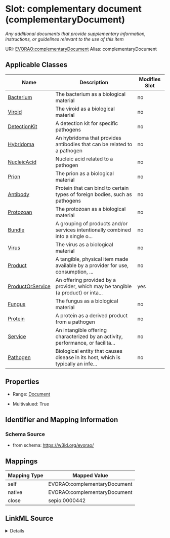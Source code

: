 

# Slot: complementary document (complementaryDocument) 


_Any additional documents that provide supplementary information, instructions, or guidelines relevant to the use of this item_





URI: [EVORAO:complementaryDocument](https://w3id.org/evorao/complementaryDocument)
Alias: complementaryDocument

<!-- no inheritance hierarchy -->





## Applicable Classes

| Name | Description | Modifies Slot |
| --- | --- | --- |
| [Bacterium](Bacterium.md) | The bacterium as a biological material |  no  |
| [Viroid](Viroid.md) | The viroid as a biological material |  no  |
| [DetectionKit](DetectionKit.md) | A detection kit for specific pathogens |  no  |
| [Hybridoma](Hybridoma.md) | An hybridoma that provides antibodies that can be related to a pathogen |  no  |
| [NucleicAcid](NucleicAcid.md) | Nucleic acid related to a pathogen |  no  |
| [Prion](Prion.md) | The prion as a biological material |  no  |
| [Antibody](Antibody.md) | Protein that can bind to certain types of foreign bodies, such as pathogens |  no  |
| [Protozoan](Protozoan.md) | The protozoan as a biological material |  no  |
| [Bundle](Bundle.md) | A grouping of products and/or services intentionally combined into a single o... |  no  |
| [Virus](Virus.md) | The virus as a biological material |  no  |
| [Product](Product.md) | A tangible, physical item made available by a provider for use, consumption, ... |  no  |
| [ProductOrService](ProductOrService.md) | An offering provided by a provider, which may be tangible (a product) or inta... |  yes  |
| [Fungus](Fungus.md) | The fungus as a biological material |  no  |
| [Protein](Protein.md) | A protein as a derived product from a pathogen |  no  |
| [Service](Service.md) | An intangible offering characterized by an activity, performance, or facilita... |  no  |
| [Pathogen](Pathogen.md) | Biological entity that causes disease in its host, which is typically an infe... |  no  |







## Properties

* Range: [Document](Document.md)

* Multivalued: True





## Identifier and Mapping Information







### Schema Source


* from schema: https://w3id.org/evorao/




## Mappings

| Mapping Type | Mapped Value |
| ---  | ---  |
| self | EVORAO:complementaryDocument |
| native | EVORAO:complementaryDocument |
| close | sepio:0000442 |




## LinkML Source

<details>
```yaml
name: complementaryDocument
description: Any additional documents that provide supplementary information, instructions,
  or guidelines relevant to the use of this item
title: complementary document
from_schema: https://w3id.org/evorao/
close_mappings:
- sepio:0000442
rank: 1000
alias: complementaryDocument
domain_of:
- ProductOrService
range: Document
required: false
multivalued: true

```
</details>